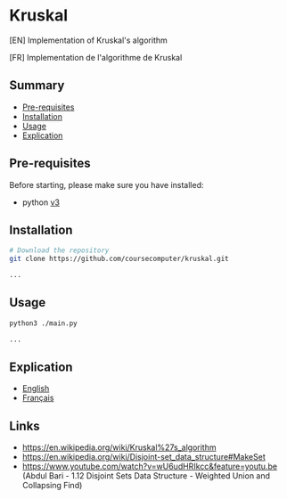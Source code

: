 # **Kruskal**
[EN] Implementation of Kruskal's algorithm

[FR] Implementation de l'algorithme de Kruskal

## **Summary**
- [Pre-requisites](#pre-requisites)
- [Installation](#installation)
- [Usage](#usage)
- [Explication](#explication)

## **Pre-requisites**
Before starting, please make sure you have installed:
- python [v3](https://www.python.org/)

## **Installation**
```bash
# Download the repository
git clone https://github.com/coursecomputer/kruskal.git

...
```

## **Usage**
```bash
python3 ./main.py

...
```

## **Explication**
* [English](documentation/en-explication.md)
* [Français](documentation/fr-explication.md)

## **Links**
* https://en.wikipedia.org/wiki/Kruskal%27s_algorithm
* https://en.wikipedia.org/wiki/Disjoint-set_data_structure#MakeSet
* https://www.youtube.com/watch?v=wU6udHRIkcc&feature=youtu.be (Abdul Bari - 1.12 Disjoint Sets Data Structure - Weighted Union and Collapsing Find)
